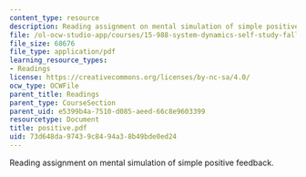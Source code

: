 ```yaml
---
content_type: resource
description: Reading assignment on mental simulation of simple positive feedback.
file: /ol-ocw-studio-app/courses/15-988-system-dynamics-self-study-fall-1998-spring-1999/73d648da97439c8494a38b49bde0ed24_positive.pdf
file_size: 68676
file_type: application/pdf
learning_resource_types:
- Readings
license: https://creativecommons.org/licenses/by-nc-sa/4.0/
ocw_type: OCWFile
parent_title: Readings
parent_type: CourseSection
parent_uid: e5399b4a-7510-d085-aeed-66c8e9603399
resourcetype: Document
title: positive.pdf
uid: 73d648da-9743-9c84-94a3-8b49bde0ed24
---
```

Reading assignment on mental simulation of simple positive feedback.